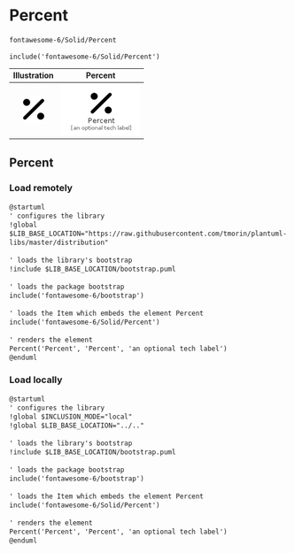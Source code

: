 # Percent


```text
fontawesome-6/Solid/Percent
```

```text
include('fontawesome-6/Solid/Percent')
```



| Illustration | Percent |
| :---: | :---: |
| ![illustration for Illustration](../../fontawesome-6/Solid/Percent.png) | ![illustration for Percent](../../fontawesome-6/Solid/Percent.Local.png) |




## Percent

### Load remotely
```plantuml
@startuml
' configures the library
!global $LIB_BASE_LOCATION="https://raw.githubusercontent.com/tmorin/plantuml-libs/master/distribution"

' loads the library's bootstrap
!include $LIB_BASE_LOCATION/bootstrap.puml

' loads the package bootstrap
include('fontawesome-6/bootstrap')

' loads the Item which embeds the element Percent
include('fontawesome-6/Solid/Percent')

' renders the element
Percent('Percent', 'Percent', 'an optional tech label')
@enduml
```

### Load locally
```plantuml
@startuml
' configures the library
!global $INCLUSION_MODE="local"
!global $LIB_BASE_LOCATION="../.."

' loads the library's bootstrap
!include $LIB_BASE_LOCATION/bootstrap.puml

' loads the package bootstrap
include('fontawesome-6/bootstrap')

' loads the Item which embeds the element Percent
include('fontawesome-6/Solid/Percent')

' renders the element
Percent('Percent', 'Percent', 'an optional tech label')
@enduml
```

